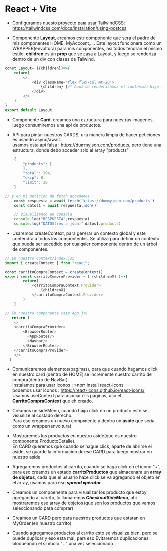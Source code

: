 # React + Vite



- Configuramos nuesto proyecto para usar TailwindCSS: https://tailwindcss.com/docs/installation/using-postcss


- Componente **Layout**, creamos este componente que sera el padre de mis componentes HOME, MyAccount,.. . Este layout funcionara como un WRAPPER(envoltura) para mis componentes, asi todos tendran el mismo estilo. **children** es un **prop** que se pasa a Layout, y luego se renderiza dentro de un div con clases de Tailwind.
```javascript
const Layout= ({children})=>{
    return(
        <>
            <div className='flex flex-col mt-20'>
                {children} {/* Aquí se renderizamoz el contenido hijo (Home, MyAccount,..) */}
            </div>
        </>
    )
}
export default Layout
```

- Componente **Card**, creamos una estructura para nuestras imagenes, luego consumiremos una api de productos.

- API para pintar nuestros CARDS, una manera limpia de hacer peticiones es usando async/await.  
usamos esta api falsa : https://dummyjson.com/products, pero tiene una estructura, donde debo acceder solo al array "products"
```javascript
    {
        "products": [
        ],
        "total": 194,
        "skip": 0,
        "limit": 30
    }

// y en mi peticion de fetch accedemos :
    const respuesta = await fetch('https://dummyjson.com/products') 
    const datos1 = await respuesta.json()

    // Visualizanco en consola.
    console.log("RESPUESTA",respuesta)
    console.log("DATOS(res a json)",datos1.products)
```

- Usaremos createContext, para generar un contexto global y este contendra a todos los compontentes.
Se utiliza para definir un contexto que pueda ser accedido por cualquier componente dentro de un árbol de componentes.

```javascript
// En nuestro Context/index.jsx
import { createContext } from "react";

const carritoCompraContext = createContext()
export const carritoCompraProvider = ( {childrenX} )=>{    
        return(
            <carritoCompraContext.Provider>
                {childrenX}
            </carritoCompraContext.Provider>
        )
    }
```
```javascript
// En nuestro componente raíz App.jsx
   return (
    <>
    <carritoCompraProvider>
        <BrowserRouter>
          <AppRoutes/>
          <Navbar/>
        </BrowserRouter>
    </carritoCompraProvider>
    </>
  )
```


- Comunicaremos elementos(pagimas), para que cuando hagamos click en nuestro card (dentro de HOME) se incremente nuestro carrito de compra(dentro de NavBar).  
instalamos para usar iconos : >npm install react-icons  
podemos usar iconos : https://react-icons.github.io/react-icons/  
Usamos useContext para asociar mis paginas, uso el **CarritoCompraContext** que eh creado.


- Creamos un sideMenu, cuando hago click en un producto este se visualize al costado derecho.  
Para eso creamos un nuevo componente y dentro un **aside** que seria como un wrapper(envoltura)

- Mostraremos los productos en nuestro aside(que es nuestro componente ProductoDetalle).  
En CARD queremos que cuando se hague click, aparte de abrirse el aside, se guarde la informacion de ese CARD para luego mostrar en nuestro aside

- Agregaremos productos al carrito, cuando se haga click en el icono "+", para eso creamos un estado **carritoProductos** que almacenara un **array de objetos**, cada que el usuario hace click se va agregando el objeto en el array, usamos para eso ***spread operator***


- Creamos un compoenente para visualizar los producto que estoy agregando al carrito, lo llamaremos ***CheckoutSideMenu***, ahi mostraremos ese array de objetos (que son los productos que vamos seleccionando para comprar)

- Creamos un CARD pero para nuestros productos que estaran en MyOrden(en nuestro carrito)


- Cuando agregamos productos al carrito esto se visualiza bien, pero se puede duplicar y eso esta mal, para eso Evitaremos duplicaciones bloqueando el simbolo "+" una vez seleccionado